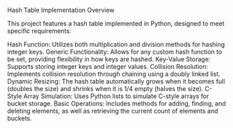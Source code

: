 Hash Table Implementation Overview

This project features a hash table implemented in Python, designed to meet specific requirements:

Hash Function: Utilizes both multiplication and division methods for hashing integer keys.
Generic Functionality: Allows for any custom hash function to be set, providing flexibility in how keys are hashed.
Key-Value Storage: Supports storing integer keys and integer values.
Collision Resolution: Implements collision resolution through chaining using a doubly linked list.
Dynamic Resizing: The hash table automatically grows when it becomes full (doubles the size) and shrinks when it is 1/4 empty (halves the size).
C-Style Array Simulation: Uses Python lists to simulate C-style arrays for bucket storage.
Basic Operations: Includes methods for adding, finding, and deleting elements, as well as retrieving the current count of elements and buckets.